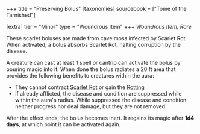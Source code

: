 +++
title = "Preserving Bolus"
[taxonomies]
sourcebook = ["Tome of the Tarnished"]

[extra]
tier = "Minor"
type = "Woundrous Item"
+++
_Woundrous Item, Rare_

These scarlet boluses are made from cave moss infected by Scarlet Rot. When activated, a bolus absorbs Scarlet Rot, halting corruption by the disease.  

A creature can cast at least 1 spell or cantrip can activate the bolus by pouring magic into it. When done the bolus radiates a 20 ft area that provides the following benefits to creatures within the aura:
- They cannot contract [Scarlet Rot](@/conditions-and-diseases/diseases/Scarlet-Rot.md) or gain the [Rotting](@/conditions-and-diseases/conditions/Rotting.md)
- if already afflicted, the disease and condition are suppressed while within the aura's radius. While suppressed the disease and condition neither progress nor deal damage, but they are not removed.

After the effect ends, the bolus becomes inert. It regains its magic after **1d4 days**, at which point it can be activated again.  
